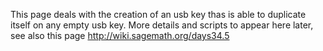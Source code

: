 
This page deals with the creation of an usb key thas is able to duplicate itself on any empty usb key. More details and scripts to appear here later, see also this page <a href="http://wiki.sagemath.org/days34.5">http://wiki.sagemath.org/days34.5</a> 
